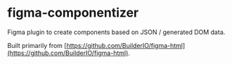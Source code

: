 # figma-componentizer
Figma plugin to create components based on JSON / generated DOM data.

Built primarily from [https://github.com/BuilderIO/figma-html](https://github.com/BuilderIO/figma-html).